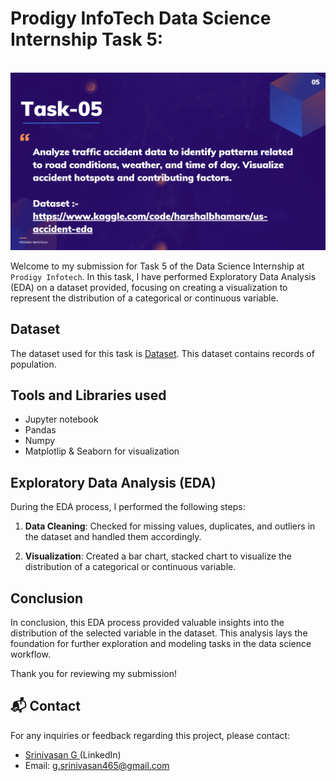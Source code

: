 # Prodigy InfoTech Data Science Internship Task 5:

<br>
<img src="PRODIGY_DS_05.png"   >

Welcome to my submission for Task 5 of the Data Science Internship at `Prodigy Infotech`. In this task, I have performed Exploratory Data Analysis (EDA) on a dataset provided, focusing on creating a visualization to represent the distribution of a categorical or continuous variable.

## Dataset

The dataset used for this task is <a href="https://github.com/sri-nivasan/PRODIGY_DS_05/blob/main/PRODIGY_DS_DATASET-05.csv">Dataset</a>. This dataset contains records of population. 

## Tools and Libraries used
- Jupyter notebook
- Pandas
- Numpy
- Matplotlip & Seaborn for visualization

## Exploratory Data Analysis (EDA)

During the EDA process, I performed the following steps:

1. **Data Cleaning**: Checked for missing values, duplicates, and outliers in the dataset and handled them accordingly.

2. **Visualization**: Created a bar chart, stacked chart to visualize the distribution of a categorical or continuous variable. 



## Conclusion

In conclusion, this EDA process provided valuable insights into the distribution of the selected variable in the dataset. This analysis lays the foundation for further exploration and modeling tasks in the data science workflow.

Thank you for reviewing my submission!

## 📬 Contact

For any inquiries or feedback regarding this project, please contact:

- <a>[Srinivasan G ](https://www.linkedin.com/in/srinivas-an-g/)(LinkedIn)</a>
- Email: g.srinivasan465@gmail.com
